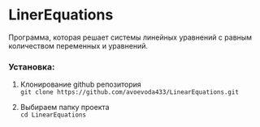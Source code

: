 # LinerEquations
Программа, которая решает системы линейных уравнений с равным количеством переменных и уравнений.

### Установка:
1. Клонирование github репозитория  
`git clone https://github.com/avoevoda433/LinearEquations.git` 

2. Выбираем папку проекта  
`cd LinearEquations`
